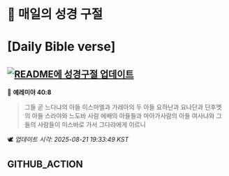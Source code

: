 # 🙏 매일의 성경 구절
# [Daily Bible verse]
## [![README에 성경구절 업데이트](https://github.com/DONGSUKA/first_test/actions/workflows/update-readme-bible.yml/badge.svg)](https://github.com/DONGSUKA/first_test/actions/workflows/update-readme-bible.yml)
<!-- START_BIBLE_VERSE -->
📖 **예레미야 40:8**
> 그들 곧 느다냐의 아들 이스마엘과 가레아의 두 아들 요하난과 요나단과 단후멧의 아들 스라야와 느도바 사람 에배의 아들들과 마아가사람의 아들 여사냐와 그들의 사람들이 미스바로 가서 그다랴에게 이르니

🕊️ _업데이트 시각: 2025-08-21 19:33:49 KST_
  <!-- END_BIBLE_VERSE -->
## GITHUB_ACTION
